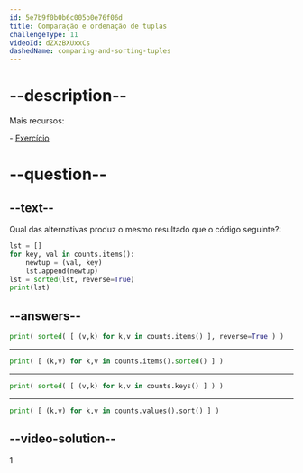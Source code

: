 ```yaml
---
id: 5e7b9f0b0b6c005b0e76f06d
title: Comparação e ordenação de tuplas
challengeType: 11
videoId: dZXzBXUxxCs
dashedName: comparing-and-sorting-tuples
---
```


# --description--

Mais recursos:

\- [Exercício](https://www.youtube.com/watch?v=EhQxwzyT16E)

# --question--

## --text--

Qual das alternativas produz o mesmo resultado que o código seguinte?:

```python
lst = []
for key, val in counts.items():
    newtup = (val, key)
    lst.append(newtup)
lst = sorted(lst, reverse=True)
print(lst)
```

## --answers--

```python
print( sorted( [ (v,k) for k,v in counts.items() ], reverse=True ) )
```

---

```python
print( [ (k,v) for k,v in counts.items().sorted() ] )
```

---

```python
print( sorted( [ (v,k) for k,v in counts.keys() ] ) )
```

---

```python
print( [ (k,v) for k,v in counts.values().sort() ] )
```

## --video-solution--

1

